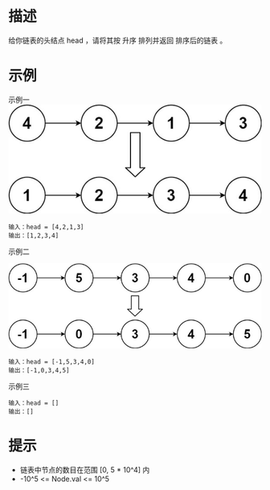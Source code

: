 # 描述

给你链表的头结点 head ，请将其按 升序 排列并返回 排序后的链表 。

# 示例

示例一
![img.png](img.png)
```text
输入：head = [4,2,1,3]
输出：[1,2,3,4]
```

示例二

![img_1.png](img_1.png)
```text
输入：head = [-1,5,3,4,0]
输出：[-1,0,3,4,5]
```

示例三
```text
输入：head = []
输出：[]
```

# 提示

- 链表中节点的数目在范围 [0, 5 * 10^4] 内
- -10^5 <= Node.val <= 10^5